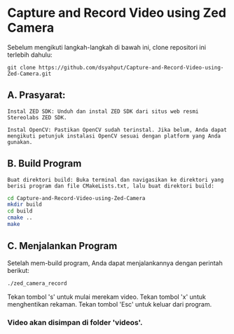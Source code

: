 # Capture and Record Video using Zed Camera

Sebelum mengikuti langkah-langkah di bawah ini, clone repositori ini terlebih dahulu:
```
git clone https://github.com/dsyahput/Capture-and-Record-Video-using-Zed-Camera.git

```

## A. Prasyarat:

    Instal ZED SDK: Unduh dan instal ZED SDK dari situs web resmi Stereolabs ZED SDK.

    Instal OpenCV: Pastikan OpenCV sudah terinstal. Jika belum, Anda dapat mengikuti petunjuk instalasi OpenCV sesuai dengan platform yang Anda gunakan.
## B. Build Program
    Buat direktori build: Buka terminal dan navigasikan ke direktori yang berisi program dan file CMakeLists.txt, lalu buat direktori build:
``` bash
cd Capture-and-Record-Video-using-Zed-Camera
mkdir build
cd build
cmake ..
make
```
## C. Menjalankan Program
Setelah mem-build program, Anda dapat menjalankannya dengan perintah berikut:
```bash
./zed_camera_record
```

Tekan tombol 's' untuk mulai merekam video.
Tekan tombol 'x' untuk menghentikan rekaman.
Tekan tombol 'Esc' untuk keluar dari program.

### Video akan disimpan di folder 'videos'.

